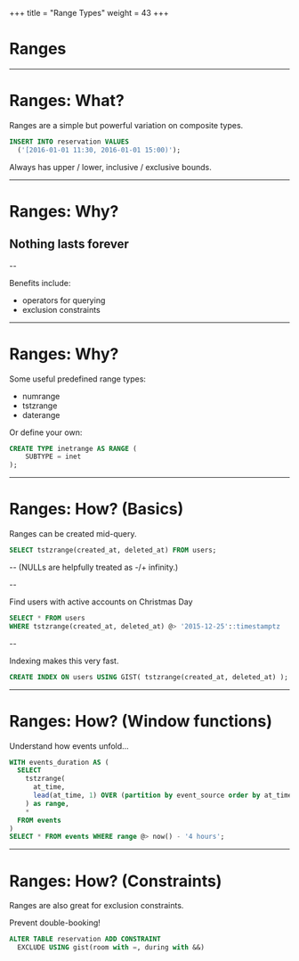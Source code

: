 +++
title = "Range Types"
weight = 43
+++

# Ranges

---

# Ranges: What?

Ranges are a simple but powerful variation on composite types.
````sql
INSERT INTO reservation VALUES 
  ('[2016-01-01 11:30, 2016-01-01 15:00)');
````

Always has upper / lower, inclusive / exclusive bounds.

---

# Ranges: Why?

## Nothing lasts forever

--

Benefits include: 
 * operators for querying
 * exclusion constraints

---

# Ranges: Why?

Some useful predefined range types:

 * numrange
 * tstzrange
 * daterange

Or define your own:
````sql
CREATE TYPE inetrange AS RANGE (
    SUBTYPE = inet
); 
````
---

# Ranges: How? (Basics)

Ranges can be created mid-query.
````sql
SELECT tstzrange(created_at, deleted_at) FROM users;
````

--
(NULLs are helpfully treated as -/+ infinity.)

--

Find users with active accounts on Christmas Day
````sql
SELECT * FROM users
WHERE tstzrange(created_at, deleted_at) @> '2015-12-25'::timestamptz
````

--

Indexing makes this very fast.
````sql
CREATE INDEX ON users USING GIST( tstzrange(created_at, deleted_at) );
````

---
# Ranges: How? (Window functions)

Understand how events unfold...
````sql
WITH events_duration AS (
  SELECT 
    tstzrange(
      at_time,
      lead(at_time, 1) OVER (partition by event_source order by at_time)
    ) as range,
    *
  FROM events
)
SELECT * FROM events WHERE range @> now() - '4 hours';
````

---

# Ranges: How? (Constraints)

Ranges are also great for exclusion constraints.

Prevent double-booking!
````sql
ALTER TABLE reservation ADD CONSTRAINT
  EXCLUDE USING gist(room with =, during with &&)
````



